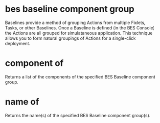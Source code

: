 # bes baseline component group

Baselines provide a method of grouping Actions from multiple Fixlets, Tasks, or other Baselines. Once a Baseline is defined (in the BES Console) the Actions are all grouped for simulataneous application. This technique allows you to form natural groupings of Actions for a single-click deployment.

# component of <bes baseline component group>

Returns a list of the components of the specified BES Baseline component group.

# name of <bes baseline component group>

Returns the name(s) of the specified BES Baseline component group(s).
